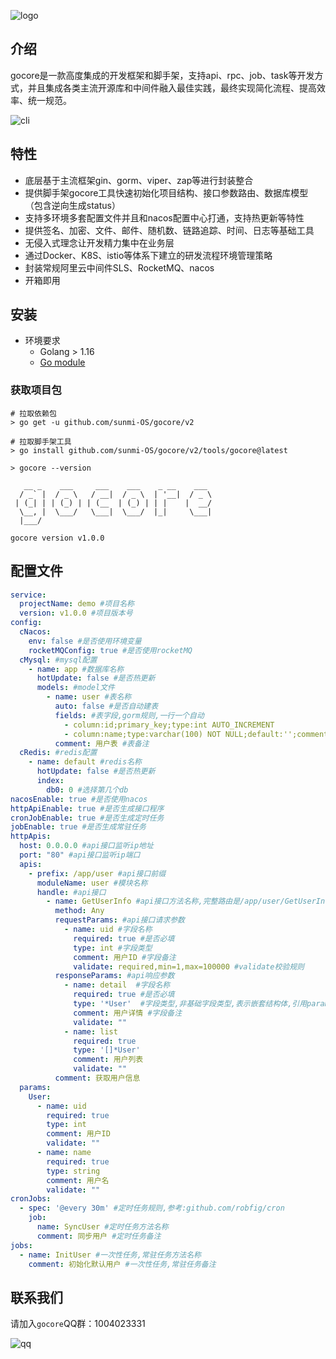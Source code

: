 ![logo](https://file.cdn.sunmi.com/logo.png?x-oss-process=image/resize,h_200)

介绍
---

gocore是一款高度集成的开发框架和脚手架，支持api、rpc、job、task等开发方式，并且集成各类主流开源库和中间件融入最佳实践，最终实现简化流程、提高效率、统一规范。

![cli](https://file.cdn.sunmi.com/gocore_cli.svg)

## 特性

- 底层基于主流框架gin、gorm、viper、zap等进行封装整合
- 提供脚手架gocore工具快速初始化项目结构、接口参数路由、数据库模型（包含逆向生成status）
- 支持多环境多套配置文件并且和nacos配置中心打通，支持热更新等特性
- 提供签名、加密、文件、邮件、随机数、链路追踪、时间、日志等基础工具
- 无侵入式理念让开发精力集中在业务层
- 通过Docker、K8S、istio等体系下建立的研发流程环境管理策略
- 封装常规阿里云中间件SLS、RocketMQ、nacos
- 开箱即用

## 安装

- 环境要求
  - Golang > 1.16
  - [Go module](https://github.com/golang/go/wiki/Modules)
  

### 获取项目包

```shell
# 拉取依赖包
> go get -u github.com/sunmi-OS/gocore/v2
```

```shell
# 拉取脚手架工具
> go install github.com/sunmi-OS/gocore/v2/tools/gocore@latest

> gocore --version

   __ _    ___     ___    ___    _ __    ___
  / _` |  / _ \   / __|  / _ \  | '__|  / _ \
 | (_| | | (_) | | (__  | (_) | | |    |  __/
  \__, |  \___/   \___|  \___/  |_|     \___|
  |___/

gocore version v1.0.0
```

## 配置文件

```yaml
service:
  projectName: demo #项目名称
  version: v1.0.0 #项目版本号
config:
  cNacos:
    env: false #是否使用环境变量
    rocketMQConfig: true #是否使用rocketMQ
  cMysql: #mysql配置
    - name: app #数据库名称
      hotUpdate: false #是否热更新
      models: #model文件
        - name: user #表名称
          auto: false #是否自动建表
          fields: #表字段,gorm规则,一行一个自动
            - column:id;primary_key;type:int AUTO_INCREMENT
            - column:name;type:varchar(100) NOT NULL;default:'';comment:'用户名';unique_index
          comment: 用户表 #表备注
  cRedis: #redis配置
    - name: default #redis名称
      hotUpdate: false #是否热更新
      index:
        db0: 0 #选择第几个db
nacosEnable: true #是否使用nacos
httpApiEnable: true #是否生成接口程序
cronJobEnable: true #是否生成定时任务
jobEnable: true #是否生成常驻任务
httpApis:
  host: 0.0.0.0 #api接口监听ip地址
  port: "80" #api接口监听ip端口
  apis:
    - prefix: /app/user #api接口前缀
      moduleName: user #模块名称
      handle: #api接口
        - name: GetUserInfo #api接口方法名称,完整路由是/app/user/GetUserInfo
          method: Any
          requestParams: #api接口请求参数
            - name: uid #字段名称
              required: true #是否必填
              type: int #字段类型
              comment: 用户ID #字段备注
              validate: required,min=1,max=100000 #validate校验规则
          responseParams: #api响应参数
            - name: detail  #字段名称
              required: true #是否必填
              type: '*User'  #字段类型,非基础字段类型,表示嵌套结构体,引用params中的结构体
              comment: 用户详情 #字段备注
              validate: ""
            - name: list
              required: true
              type: '[]*User'
              comment: 用户列表
              validate: ""
          comment: 获取用户信息
  params:
    User:
      - name: uid
        required: true
        type: int
        comment: 用户ID
        validate: ""
      - name: name
        required: true
        type: string
        comment: 用户名
        validate: ""
cronJobs:
  - spec: '@every 30m' #定时任务规则,参考:github.com/robfig/cron
    job:
      name: SyncUser #定时任务方法名称
      comment: 同步用户 #定时任务备注
jobs:
  - name: InitUser #一次性任务,常驻任务方法名称
    comment: 初始化默认用户 #一次性任务,常驻任务备注
```

## 联系我们

请加入`gocore`QQ群：1004023331

![qq](https://file.cdn.sunmi.com/qq.png?x-oss-process=image/resize,h_200)

